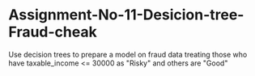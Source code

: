 # Assignment-No-11-Desicion-tree-Fraud-cheak
Use decision trees to prepare a model on fraud data treating those who have taxable_income &lt;= 30000 as "Risky" and others are "Good"
